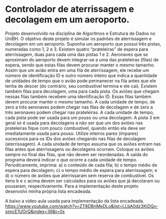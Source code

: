 # Controlador de aterrissagem e decolagem em um aeroporto.
Projeto desenvolvido na disciplina de Algoritmos e Estrutura de Dados no UniBH.
O objetivo deste projeto é simular os padrões de aterrissagem e decolagem em um aeroporto.
Suponha um aeroporto que possui três pistas, numeradas como 1, 2 e 3. Existem quatro “prateleiras” de espera para aterrissagem, duas para cada uma das pistas 1 e 2. Aeronaves que se aproximam do aeroporto
devem integrar-se a uma das prateleiras (filas) de espera, sendo que estas filas devem procurar manter o
mesmo tamanho. Assim que um avião entra em uma fila de aterrissagem, ele recebe um número de
identificação ID e outro número inteiro que indica a quantidade de unidades de tempo que o avião pode
permanecer na fila antes que ele tenha de descer (do contrário, seu combustível termina e ele cai).
Existem também filas para decolagem, uma para cada pista. Os aviões que chegam nessas filas também recebem uma identificação ID. Essas filas também devem procurar manter o mesmo tamanho. 
A cada unidade de tempo, de zero a três aeronaves podem chegar nas filas de decolagem e de zero
a três aeronaves podem chegar nas prateleiras. A cada unidade de tempo, cada pista pode ser usada para
um pouso ou uma decolagem. A pista 3 em geral só é usada para decolagens a não ser que um dos aviões
nas prateleiras fique com pouco combustível, quando então ela deve ser imediatamente usada para pouso. 
Utilize inteiros pares (ímpares) sucessivos para os IDs dos aviões chegando nas filas de decolagem (aterrissagem). A cada unidade de tempo assuma que os aviões entram nas filas antes que aterrissagens ou
decolagens ocorram.
Coloque os aviões sempre no final das filas, que não devem ser reordenadas.
A saída do programa deverá indicar o que ocorre a cada unidade de tempo. Periodicamente,
imprima:
a) o conteúdo de cada fila;
b) o tempo médio de espera para decolagem;
c) o tempo médio de espera para aterrissagem; e
d) o número de aviões que aterrissaram sem reserva de combustível.
Os itens b e c acima devem ser calculados para os aviões que já decolaram ou pousaram, respectivamente.
Para a implementação deste projeto desenvolvi minha própria lista encadeada.

A baixo a video aula usada para implementação da lista encadeada.
https://www.youtube.com/watch?v=ZT8DBnMeDLo&list=LLbA0dz3KiDQv-sjmcE1UOrQ&index=36&t=0s
